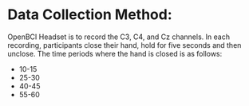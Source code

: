 # Data Collection Method: 

OpenBCI Headset is to record the C3, C4, and Cz channels. In each recording, participants close their hand, hold for five seconds and then unclose. The time periods where the hand is closed is as follows:
* 10-15
* 25-30
* 40-45
* 55-60
